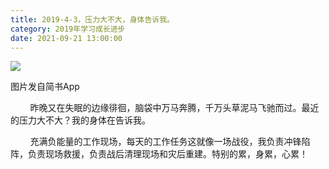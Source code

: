 ```yaml
---
title: 2019-4-3，压力大不大，身体告诉我。
category: 2019年学习成长进步
date: 2021-09-21 13:00:00
---
```


![](http://upload-images.jianshu.io/upload_images/3910675-632ff018d0789ebc.jpg?imageMogr2/auto-orient/strip%7CimageView2/2/w/1080/q/50)  

图片发自简书App

  

        昨晚又在失眠的边缘徘徊，脑袋中万马奔腾，千万头草泥马飞驰而过。最近的压力大不大？我的身体在告诉我。  

        充满负能量的工作现场，每天的工作任务这就像一场战役，我负责冲锋陷阵，负责现场救援，负责战后清理现场和灾后重建。特别的累，身累，心累！